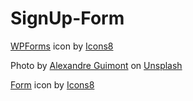 # SignUp-Form

<a target="_blank" href="https://icons8.com/icon/YO4RiDJnySyG/wpforms">WPForms</a> icon by <a target="_blank" href="https://icons8.com">Icons8</a>

Photo by <a href="https://unsplash.com/@guimz_visuals?utm_content=creditCopyText&utm_medium=referral&utm_source=unsplash">Alexandre Guimont</a> on <a href="https://unsplash.com/photos/shallow-focus-photography-of-green-spruce-tree-S9miGKjxmb4?utm_content=creditCopyText&utm_medium=referral&utm_source=unsplash">Unsplash</a>

<a target="_blank" href="https://icons8.com/icon/aRrUyfRx3SYb/fill-in-form">Form</a> icon by <a target="_blank" href="https://icons8.com">Icons8</a>